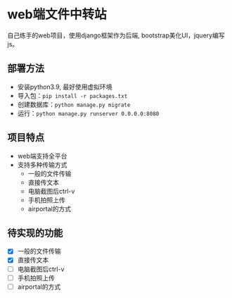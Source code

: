 # web端文件中转站

自己练手的web项目，使用django框架作为后端, bootstrap美化UI，jquery编写js。

## 部署方法

- 安装python3.9, 最好使用虚拟环境
- 导入包：`pip install -r packages.txt`
- 创建数据库：`python manage.py migrate`
- 运行：`python manage.py runserver 0.0.0.0:8080`

## 项目特点

- web端支持全平台
- 支持多种传输方式
  - 一般的文件传输
  - 直接传文本
  - 电脑截图后ctrl-v
  - 手机拍照上传
  - airportal的方式

## 待实现的功能

- [x] 一般的文件传输
- [x] 直接传文本
- [ ] 电脑截图后ctrl-v
- [ ] 手机拍照上传
- [ ] airportal的方式

